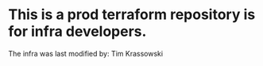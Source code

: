 # This is a prod terraform repository is for infra developers.
The infra was last modified by: Tim Krassowski